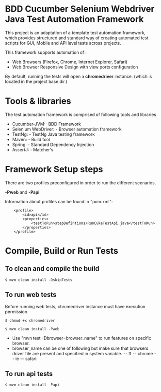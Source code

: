 BDD Cucumber Selenium Webdriver Java Test Automation Framework
==============================================================

This project is an adaptation of a template test automation framework, which provides structured and standard way of 
creating automated test scripts for GUI, Mobile and API level tests across projects.

This framework supports automation of : 
- Web Browsers (Firefox, Chrome, Internet Explorer, Safari)
- Web Browser Responsive Design with view ports configuration


By default, running the tests will open a **chromedriver** instance. (which is located in the project base dir.)

Tools & libraries
=================
The test automation framework is comprised of following tools and libraries  

- Cucumber-JVM:- BDD Framework  
- Selenium WebDriver: - Browser automation framework
- TestNg: - TestNg Java testing framework  
- Maven: - Build tool  
- Spring: - Standard Dependency Injection     
- AssertJ: - Matcher's


Framework Setup steps
============================
There are two profiles preconfigured in order to run the different scenarios. 

**-Pweb** and **-Papi**


Information about profiles can be found in "pom.xml": 

        <profile>
            <id>api</id>
            <properties>
                <testToRun>stepDefintions/RunCukeTestApi.java</testToRun>
            </properties>
        </profile>


Compile, Build or Run Tests
===========================

To clean and compile the build
------------------------------

```
$ mvn clean install -DskipTests 
```

To run web tests
----------------

Before running web tests, chromedriver instance must have execution permission.
```
$ chmod +x chromedriver
```

```
$ mvn clean install -Pweb
```

- Use "mvn test -Dbrowser=browser_name" to run features on specific browser.
- browser_name can be one of following but make sure that browsers driver file are present and specified in system variable.
-- ff
-- chrome
-- ie
-- safari

To run api tests
----------------

```
$ mvn clean install -Papi
```




